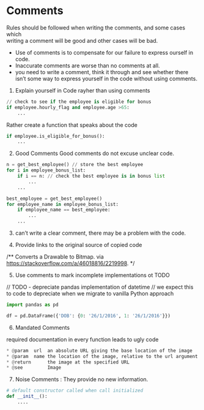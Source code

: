 # Comments

Rules should be followed when writing the comments, and some cases which </br>
writing a comment will be good and other cases will be bad.

* Use of comments is to compensate for our failure to express ourself in
code.
* Inaccurate comments are worse than no comments at all.
* you need to write a comment, think it through and see whether there </br>
isn’t some way to express yourself in the code without using comments.

1. Explain yourself in Code rayher than using comments

```python
// check to see if the employee is eligible for bonus
if employee.hourly_flag and employee.age >65:
    ...
```

Rather create a function that speaks about the code
```python
if employee.is_eligible_for_bonus():
    ...
```

2. Good Comments 
Good comments do not excuse unclear code.

```python
n = get_best_employee() // store the best employee
for i in employee_bonus_list:
    if i == n: // check the best employee is in bonus list
        ...
    ...
```


```python
best_employee = get_best_employee()
for employee_name in employee_bonus_list:
    if employee_name == best_employee: 
        ...
    ...
```

3. can’t write a clear comment, there may be a problem with the code.

4. Provide links to the original source of copied code

/** Converts a Drawable to Bitmap. via https://stackoverflow.com/a/46018816/2219998. */

5. Use comments to mark incomplete implementations ot TODO

// TODO - depreciate pandas implementation of datetime
// we expect this to code to depreciate when we migrate to vanilla Python approach

```python
import pandas as pd

df = pd.DataFrame({'DOB': {0: '26/1/2016', 1: '26/1/2016'}})

```

6. Mandated Comments

required documentation in every function leads to ugly code

```python
* @param  url  an absolute URL giving the base location of the image
* @param  name the location of the image, relative to the url argument
* @return      the image at the specified URL
* @see         Image

```

7. Noise Comments : They provide no new information.

```python
# default constructor called when call initialized
def __init__():
    ....
```